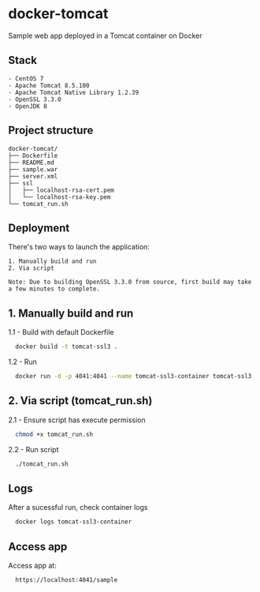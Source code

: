 # docker-tomcat

Sample web app deployed in a Tomcat container on Docker

## Stack

    - CentOS 7
    - Apache Tomcat 8.5.100
    - Apache Tomcat Native Library 1.2.39
    - OpenSSL 3.3.0
    - OpenJDK 8

## Project structure
    docker-tomcat/
    ├── Dockerfile
    ├── README.md
    ├── sample.war
    ├── server.xml
    ├── ssl
    │   ├── localhost-rsa-cert.pem
    │   └── localhost-rsa-key.pem
    └── tomcat_run.sh

## Deployment
There's two ways to launch the application:

    1. Manually build and run
    2. Via script

    Note: Due to building OpenSSL 3.3.0 from source, first build may take a few minutes to complete.



## 1. Manually build and run
1.1 -
Build with default Dockerfile

```bash
  docker build -t tomcat-ssl3 .
```
1.2 - Run
```bash
  docker run -d -p 4041:4041 --name tomcat-ssl3-container tomcat-ssl3
```

## 2. Via script (tomcat_run.sh)
2.1 - Ensure script has execute permission
```bash
  chmod +x tomcat_run.sh
```
2.2 - Run script
```bash
  ./tomcat_run.sh
```

## Logs

After a sucessful run, check container logs 

```bash
  docker logs tomcat-ssl3-container
```

## Access app

Access app at: 

```bash
  https://localhost:4041/sample
```
